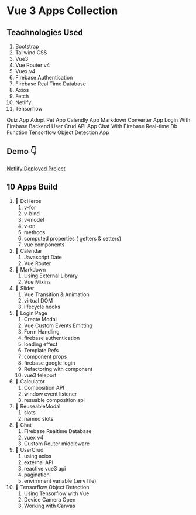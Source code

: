 # Vue 3 Apps Collection

## Teachnologies Used

1. Bootstrap
2. Tailwind CSS
3. Vue3
4. Vue Router v4
5. Vuex v4
6. Firebase Authentication
7. Firebase Real Time Database
8. Axios
9. Fetch
10. Netlify
11. Tensorflow


Quiz App
Adopt Pet App
Calendly App
Markdown Converter App
Login With Firebase Backend
User Crud API App
Chat With Firebase Real-time Db Function
Tensorflow Object Detection App
## Demo 👇

[Netlify Deployed Project](https://vue-apps.netlify.app)

## 10 Apps Build

1. 🔷 DcHeros
   1. v-for
   2. v-bind
   3. v-model
   4. v-on
   5. methods
   6. computed properties ( getters & setters)
   7. vue components
2. 🔷 Calendar
   1. Javascript Date
   2. Vue Router
3. 🔷 Markdown
   1. Using External Library
   2. Vue Mixins
4. 🔷 Slider
   1. Vue Transition & Animation
   2. virtual DOM
   3. lifecycle hooks
5. 🔷 Login Page
   1. Create Modal
   2. Vue Custom Events Emitting
   3. Form Handling
   4. firebase authentication
   5. loading effect
   6. Template Refs
   7. component props
   8. firebase google login
   9. Refactoring with component
   10. vue3 teleport
6. 🔷 Calculator
   1. Composition API
   2. window event listener
   3. resuable composition api
7. 🔷 ReuseableModal
   1. slots
   2. named slots
8. 🔷 Chat
   1. Firebase Realtime Database
   2. vuex v4
   3. Custom Router middleware
9. 🔷 UserCrud
   1. using axios
   2. external API
   3. reactive vue3 api
   4. pagination
   5. envirnment variable (.env file)
10. 🔷 Tensorflow Object Detection
    1. Using Tensorflow with Vue
    2. Device Camera Open
    3. Working with Canvas
